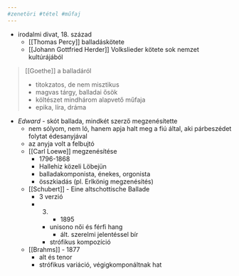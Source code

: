 ```yaml
---
#zenetöri #tétel #műfaj
---
```


- irodalmi divat, 18. század
	- [[Thomas Percy]] balladáskötete
	- [[Johann Gottfried Herder]] Volkslieder kötete sok nemzet kultúrájából

> [[Goethe]] a balladáról
> 	- titokzatos, de nem misztikus
> 	- magvas tárgy, balladai ősök
> 	- költészet mindhárom alapvető műfaja
> 	- epika, líra, dráma

- *Edward* - skót ballada, mindkét szerző megzenésítette
	- nem sólyom, nem ló, hanem apja halt meg a fiú által, aki párbeszédet folytat édesanyjával
	- az anyja volt a felbujtó
	- [[Carl Loewe]] megzenésítése
		- 1796-1868
		- Hallehiz közeli Löbejün
		- balladakomponista, énekes, orgonista
		- összkiadás (pl. Erlkönig megzenésítés)
	- [[Schubert]] - Eine altschottische Ballade
		- 3 verzió
		- 3. - 1895
			- unisono női és férfi hang
				- ált. szerelmi jelentéssel bír
			- strófikus kompozíció
	- [[Brahms]] - 1877
		- alt és tenor
		- strófikus variáció, végigkomponáltnak hat

